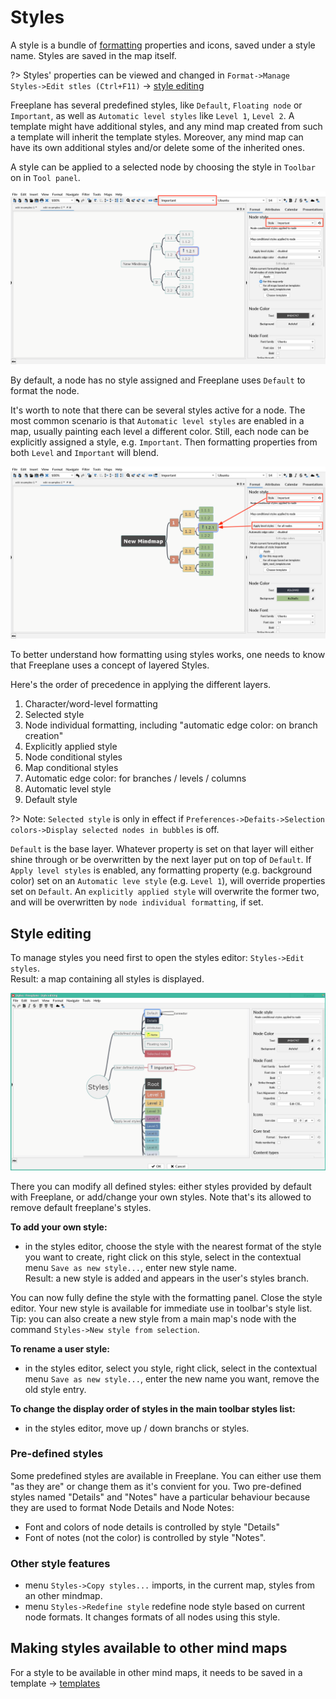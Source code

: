 # Styles

A style is a bundle of [formatting](formatting-maps-and-nodes.md) properties and icons, saved under a style name. 
Styles are saved in the map itself.

?> Styles' properties can be viewed and changed in `Format->Manage Styles->Edit stles (Ctrl+F11)` → [style editing](#style-editing)

Freeplane has several predefined styles, like `Default`, `Floating node` or `Important`, as well as `Automatic level styles` like `Level 1`, `Level 2`.
A template might have additional styles, and any mind map created from such a template will inherit the template styles. 
Moreover, any mind map can have its own additional styles and/or delete some of the inherited ones.

A style can be applied to a selected node by choosing the style in `Toolbar` on in `Tool panel`.

![](../images/style_in_Toolbar_and_Tool_panel-1'10'2.png ':size=200')

By default, a node has no style assigned and Freeplane uses `Default` to format the node.

It's worth to note that there can be several styles active for a node.
The most common scenario is that `Automatic level styles` are enabled in a map, usually painting each level a different color.
Still, each node can be explicitly assigned a style, e.g. `Important`. 
Then formatting properties from both `Level` and `Important` will blend.

![](../images/apply_level_styles_and_explicitly_applied_style-1'10'2.png ':size=200')

To better understand how formatting using styles works, one needs to know that Freeplane uses a concept of layered Styles.

Here's the order of precedence in applying the different layers.

1. Character/word-level formatting
2. Selected style 
3. Node individual formatting, including "automatic edge color: on branch creation"
4. Explicitly applied style
5. Node conditional styles
6. Map conditional styles
7. Automatic edge color: for branches / levels / columns
8. Automatic level style
9. Default style

?> Note: `Selected style` is only in effect if `Preferences->Defaits->Selection colors->Display selected nodes in bubbles` is off.

`Default` is the base layer. 
Whatever property is set on that layer will either shine through or be overwritten by the next layer put on top of `Default`.
If `Apply level styles` is enabled, any formatting property (e.g. background color) set on an `Automatic leve style` (e.g. `Level 1`), will override properties set on `Default`.
An `explicitly applied style` will overwrite the former two, and will be overwritten by `node individual formatting`, if set.

## Style editing

To manage styles you need first to open the styles editor: `Styles->Edit styles`.\
Result: a map containing all styles is displayed.

![](../images/style_editing_dialog-1'10'2.png ':size=200')

There you can modify all defined styles: either styles provided by default with Freeplane, or add/change your own styles. 
Note that's its allowed to remove default freeplane's styles.

**To add your own style:**

* in the styles editor, choose the style with the nearest format of the style you want to create, right click on this style, select in the contextual menu `Save as new style...`, enter new style name.\
  Result: a new style is added and appears in the user's styles branch.

You can now fully define the style with the formatting panel. 
Close the style editor. 
Your new style is available for immediate use in toolbar's style list. 
Tip: you can also create a new style from a main map's node with the command `Styles->New style from selection`.

**To rename a user style:**

* in the styles editor, select you style, right click, select in the contextual menu `Save as new style...`, enter the new name you want, remove the old style entry.

**To change the display order of styles in the main toolbar styles list:**

* in the styles editor, move up / down branchs or styles.

### Pre-defined styles

Some predefined styles are available in Freeplane. 
You can either use them "as they are" or change them as it's convient for you. 
Two pre-defined styles named "Details" and "Notes" have a particular behaviour because they are used  to format Node Details and Node Notes:

* Font and colors of node details is controlled by style "Details"
* Font of notes (not the color) is controlled by style "Notes".

### Other style features

* menu `Styles->Copy styles...` imports, in the current map, styles from an other mindmap.
* menu `Styles->Redefine style` redefine node style based on current node formats. It changes formats of all nodes using this style.

## Making styles available to other mind maps

For a style to be available in other mind maps, it needs to be saved in a template -> [templates](templates.md)
